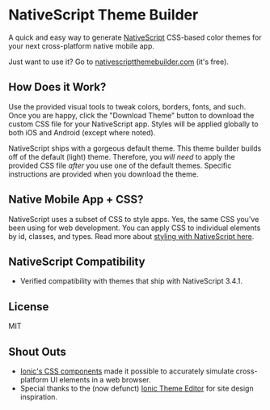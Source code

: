# NativeScript Theme Builder

A quick and easy way to generate [NativeScript](https://www.nativescript.org/) CSS-based color themes for your next cross-platform native mobile app.

Just want to use it? Go to [nativescriptthemebuilder.com](http://nativescriptthemebuilder.com) (it's free).

## How Does it Work?

Use the provided visual tools to tweak colors, borders, fonts, and such. Once you are happy, click the "Download Theme" button to download the custom CSS file for your NativeScript app. Styles will be applied globally to both iOS and Android (except where noted).

NativeScript ships with a gorgeous default theme. This theme builder builds off of the default (light) theme. Therefore, you _will need_ to apply the provided CSS file _after_ you use one of the default themes. Specific instructions are provided when you download the theme.

## Native Mobile App + CSS?

NativeScript uses a subset of CSS to style apps. Yes, the same CSS you've been using for web development. You can apply CSS to individual elements by id, classes, and types. Read more about [styling with NativeScript here](https://docs.nativescript.org/ui/styling).

## NativeScript Compatibility

* Verified compatibility with themes that ship with NativeScript 3.4.1.

## License

MIT

## Shout Outs

* [Ionic's CSS components](http://ionicframework.com/docs/components/) made it possible to accurately simulate cross-platform UI elements in a web browser.
* Special thanks to the (now defunct) [Ionic Theme Editor](https://github.com/pbernasconi/ionic-theme-editor) for site design inspiration.
